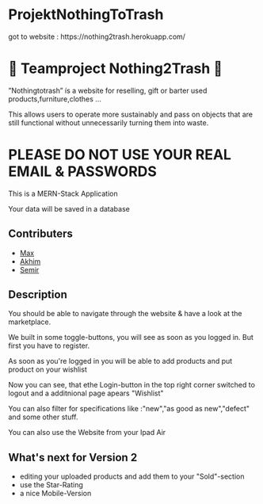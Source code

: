 # ProjektNothingToTrash

<p color= blue> got to website : https://nothing2trash.herokuapp.com/ </p>

<h1> 🦝 Teamproject Nothing2Trash 🦝 </h1>
<p>”Nothingtotrash” ís a website for reselling, gift or barter used products,furniture,clothes ...</p>
<p>This allows users to operate more sustainably and pass on objects that are still functional without unnecessarily turning them into waste.</p>

<h1 color=red> PLEASE DO NOT USE YOUR REAL EMAIL & PASSWORDS</h1>
<p>This is a MERN-Stack Application</p>
<p>Your data will be saved in a database</p>

<h2>Contributers</h2>
<ul>
  <li><a href='https://github.com/MaxBePunkt'>Max</a></li>
  <li><a href='https://github.com/AkhimBari'>Akhim</a></li>
   <li><a href='https://github.com/Semko1010'>Semir</a></li>
 </ul>
 
 <h2>Description</h2>
 <p>You should be able to navigate through the website & have a look at the marketplace.</p>
 <p>We built in some toggle-buttons, you will see as soon as you logged in. But first you have to register.</p>
 <p>As soon as you're logged in you will be able to add products and put product on your wishlist </p>
 <p>Now you can see, that ethe Login-button in the top right corner switched to logout and a additnional page apears "Wishlist" </p>
 <p>You can also filter for specifications like :"new","as good as new","defect" and some other stuff.</p>
 <p> You can also use the Website from your Ipad Air </p>
 
 <h2>What's next for Version 2 </h2>
 <ul>
  <li>editing your uploaded products and add them to your "Sold"-section</li>
  <li>use the Star-Rating </li>
  <li>a nice Mobile-Version </li>
 </ul>
 
 

